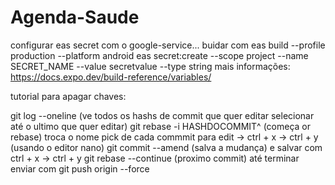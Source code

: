 # Agenda-Saude

configurar eas secret com o google-service...
buidar com eas build --profile production --platform android
eas secret:create --scope project --name SECRET_NAME --value secretvalue --type string
mais informações: https://docs.expo.dev/build-reference/variables/

tutorial para apagar chaves:

git log --oneline (ve todos os hashs de commit que quer editar selecionar até o ultimo que quer editar)
git rebase -i HASHDOCOMMIT^ (começa or rebase)
troca o nome pick de cada commmit para edit -> ctrl + x -> ctrl + y (usando o editor nano)
git commit --amend (salva a mudança) e salvar com ctrl + x -> ctrl + y
git rebase --continue (proximo commit) até terminar
enviar com git push origin <branch> --force
